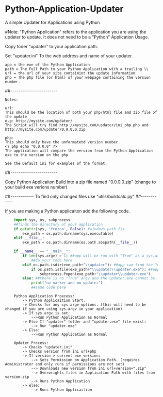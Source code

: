 # Python-Application-Updater
A simple Updater for Applications using Python

#Note: "Python Application" refers to the application you are using the updater to update. It does not need to be a "Python" Application
Usage.

Copy foder "updater" to your application path.

Set "updater.ini" To the web address and name of your updater.

	app = the exe of the Python Application
	path = The Full Path to your Python Application with a trailing \\
	url = the url of your site containint the update information
	php = The php file (or html) of your webpage containing the version number.


##------------------------

	Notes:

	url:
	This should be the location of both your php/html file and zip file of the update
	e.g: http://mysite.com/updater/
	The Script will try find http://mysite.com/updater/ini_php.php and http://mysite.com/updater/0.0.0.0.zip

	php:
	This should only have the unformatetd version number.
	<? php echo "0.0.0.0" ?>
	The application will compare the version from the Python Application exe to the version on the php

	See the Default ini for examples of the format.

##------------------------

Copy Python Applicaiton Build into a zip file named "0.0.0.0.zip" (change to your build exe verions number) 

##------------
	To find only changed files use "utils/buildcalc.py"
##------------

If you are making a Python applicaiton add the following code.

```python
	import sys, os, subprocess
	##finds the directory of your application
	if getattr(sys, 'frozen', False): #windows path fix
		exe_path = os.path.dirname(sys.executable)
	elif __file__:
		exe_path = os.path.dirname(os.path.abspath(__file__))

	if __name__ == "__main__":
		if len(sys.argv) > 1: ##app will be run with "True" as a sys.argv, after the updater is complete. This will skip running the updater
			##do your code here
		elif os.path.isdir(exe_path+"\\updater"): ##app can find the "updater" folder
			if os.path.isfile(exe_path+"\\updater\\updater.exe"): ##app can find the "updater.exe" file
				subprocess.Popen(exe_path+"\\updater\\updater.exe")
		else: ##there is no "True" argv and the updater.exe cannot be found. Skipping the Updater process
			print("no marker and no updater")
			##same code here
```

```	
	Python Application Proecess:
		-> Python Applicaition Start.
		-> Checks for any sys.argv options. (this will need to be changed if you are using sys.argv in your application)
		-> If sys.argv is set:
			-->Run Python Application as Normal
		-> Else If "updater" folder and "updater.exe" file exist:
			--> Run "updater.exe"
		-> Else:
			-->Run Python Application as Normal
```

```
	Updater Process:
		-> Checks "updater.ini" 
		-> Checks version from ini url+php
		-> If version > current exe version:
			--> Sets Permission on Application Path. (requires Administrator and only runs if permissions are not set)
			--> Downloads new version from ini url+version+".zip"
			--> Overwrights files in Application Path with files from version.zip
			--> Runs Python Application
		-> else:
			--> Runs Python Applicaition
```